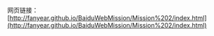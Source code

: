 网页链接：[http://fanyear.github.io/BaiduWebMission/Mission%202/index.html](http://fanyear.github.io/BaiduWebMission/Mission%202/index.html)
